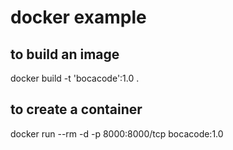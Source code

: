 # docker example

## to build an image
docker build -t 'bocacode':1.0 .

## to create a container
 docker run --rm -d -p 8000:8000/tcp bocacode:1.0